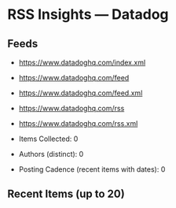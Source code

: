 # RSS Insights — Datadog

## Feeds
- https://www.datadoghq.com/index.xml
- https://www.datadoghq.com/feed
- https://www.datadoghq.com/feed.xml
- https://www.datadoghq.com/rss
- https://www.datadoghq.com/rss.xml

- Items Collected: 0
- Authors (distinct): 0
- Posting Cadence (recent items with dates): 0

## Recent Items (up to 20)
